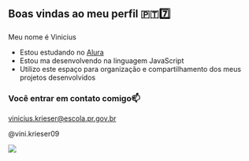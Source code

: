 ## Boas vindas ao meu perfil 🇵🇹7️⃣

Meu nome é Vinicius

- Estou estudando no [Alura](https://www.alura.com.br)
- Estou ma desenvolvendo na linguagem JavaScript
- Utilizo este espaço para organização e compartilhamento dos meus projetos desenvolvidos

### Você entrar em contato comigo📫

vinicius.krieser@escola.pr.gov.br

@vini.krieser09

![](https://media1.tenor.com/m/XprpuH1iQNkAAAAd/ronaldo.gif)
